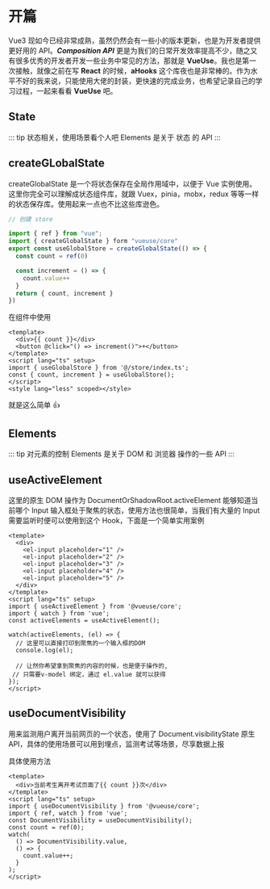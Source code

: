 # 开篇

Vue3 现如今已经非常成熟，虽然仍然会有一些小的版本更新，也是为开发者提供更好用的 API。**_Composition API_** 更是为我们的日常开发效率提高不少，随之又有很多优秀的开发者开发一些业务中常见的方法，那就是 **VueUse**。我也是第一次接触，就像之前在写 **React** 的时候，**aHooks** 这个库夜也是非常棒的。作为水平不好的我来说，只能使用大佬的封装，更快速的完成业务，也希望记录自己的学习过程，一起来看看 **VueUse** 吧。

## State

::: tip 状态相关，使用场景看个人吧
Elements 是关于 状态 的 API
:::

## createGLobalState

createGlobalState 是一个将状态保存在全局作用域中，以便于 Vue 实例使用。这里你完全可以理解成状态组件库，就跟 Vuex，pinia，mobx，redux 等等一样的状态保存库。使用起来一点也不比这些库逊色。

```js
// 创建 store

import { ref } from "vue";
import { createGlobalState } form "vueuse/core"
export const useGlobalStore = createGlobalState(() => {
  const count = ref(0)

  const increment = () => {
    count.value++
  }
  return { count, increment }
})

```

在组件中使用

```vue
<template>
  <div>{{ count }}</div>
  <button @click="() => increment()">+</button>
</template>
<script lang="ts" setup>
import { useGlobalStore } from '@/store/index.ts';
const { count, increment } = useGlobalStore();
</script>
<style lang="less" scoped></style>
```

就是这么简单 👍

## Elements

::: tip 对元素的控制
Elements 是关于 DOM 和 浏览器 操作的一些 API
:::

## useActiveElement

这里的原生 DOM 操作为 DocumentOrShadowRoot.activeElement 能够知道当前哪个 Input 输入框处于聚焦的状态，使用方法也很简单，当我们有大量的 Input 需要监听时便可以使用到这个 Hook，下面是一个简单实用案例

```vue{13,15,19,20}
<template>
  <div>
    <el-input placeholder="1" />
    <el-input placeholder="2" />
    <el-input placeholder="3" />
    <el-input placeholder="4" />
    <el-input placeholder="5" />
  </div>
</template>
<script lang="ts" setup>
import { useActiveElement } from '@vueuse/core';
import { watch } from 'vue';
const activeElements = useActiveElement();

watch(activeElements, (el) => {
  // 这里可以直接打印到聚焦的一个输入框的DOM
  console.log(el);

  // 让然你希望拿到聚焦的内容的时候，也是便于操作的,
 // 只需要v-model 绑定，通过 el.value 就可以获得
});
</script>
```

## useDocumentVisibility

用来监测用户离开当前网页的一个状态，使用了 Document.visibilityState 原生 API，具体的使用场景可以用到埋点，监测考试等场景，尽享数据上报

具体使用方法

```vue{7}
<template>
  <div>当前考生离开考试页面了{{ count }}次</div>
</template>
<script lang="ts" setup>
import { useDocumentVisibility } from '@vueuse/core';
import { ref, watch } from 'vue';
const DocumentVisibility = useDocumentVisibility();
const count = ref(0);
watch(
  () => DocumentVisibility.value,
  () => {
    count.value++;
  }
);
</script>
```
